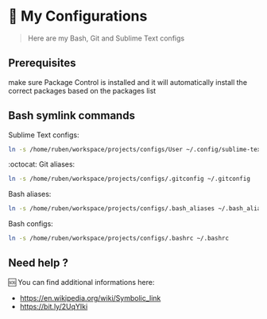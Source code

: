 # :wrench: My Configurations

> Here are my Bash, Git and Sublime Text configs


## Prerequisites

make sure Package Control is installed and it will automatically install the correct packages based on the packages list 

## Bash symlink commands

Sublime Text configs:
```sh
ln -s /home/ruben/workspace/projects/configs/User ~/.config/sublime-text-3/Packages
```

:octocat: Git aliases:
```sh
ln -s /home/ruben/workspace/projects/configs/.gitconfig ~/.gitconfig
```

Bash aliases:
```sh
ln -s /home/ruben/workspace/projects/configs/.bash_aliases ~/.bash_aliases
```

Bash configs:
```sh
ln -s /home/ruben/workspace/projects/configs/.bashrc ~/.bashrc
```

## Need help ?

:sos: You can find additional informations here:
- https://en.wikipedia.org/wiki/Symbolic_link
- https://bit.ly/2UqYIki